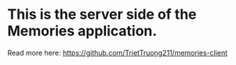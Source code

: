 # This is the server side of the Memories application.

Read more here: https://github.com/TrietTruong211/memories-client
